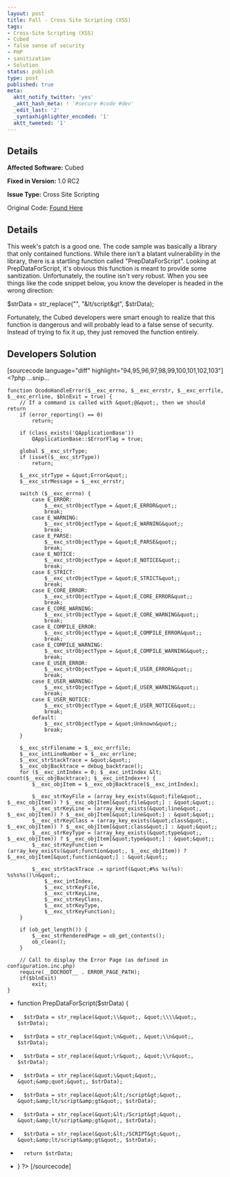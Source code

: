 ```yaml
---
layout: post
title: Fall - Cross Site Scripting (XSS)
tags:
- Cross-Site Scripting (XSS)
- Cubed
- false sense of security
- PHP
- sanitization
- Solution
status: publish
type: post
published: true
meta:
  aktt_notify_twitter: 'yes'
  _aktt_hash_meta: ! '#secure #code #dev'
  _edit_last: '2'
  _syntaxhighlighter_encoded: '1'
  aktt_tweeted: '1'
---
```

## Details
__Affected Software:__ Cubed

__Fixed in Version:__  1.0 RC2

__Issue Type:__ Cross Site Scripting

Original Code: <a href="http://spotthevuln.com/2011/04/Fall/">Found Here</a>
## Details
This week's patch is a good one. The code sample was basically a library that only contained functions. While there isn't a blatant vulnerability in the library, there is a startling function called "PrepDataForScript". Looking at PrepDataForScript, it's obvious this function is meant to provide some sanitization. Unfortunately, the routine isn't very robust. When you see things like the code snippet below, you know the developer is headed in the wrong direction:

$strData = str_replace("</script>", "&lt/script&gt", $strData);

Fortunately, the Cubed developers were smart enough to realize that this function is dangerous and will probably lead to a false sense of security. Instead of trying to fix it up, they just removed the function entirely.

## Developers Solution
[sourcecode language="diff" highlight="94,95,96,97,98,99,100,101,102,103"]
&lt;?php
...snip...

	function QcodoHandleError($__exc_errno, $__exc_errstr, $__exc_errfile, $__exc_errline, $blnExit = true) {
		// If a command is called with &quot;@&quot;, then we should return
		if (error_reporting() == 0)
			return;

		if (class_exists('QApplicationBase'))
			QApplicationBase::$ErrorFlag = true;

		global $__exc_strType;
		if (isset($__exc_strType))
			return;

		$__exc_strType = &quot;Error&quot;;
		$__exc_strMessage = $__exc_errstr;

		switch ($__exc_errno) {
			case E_ERROR:
				$__exc_strObjectType = &quot;E_ERROR&quot;;
				break;
			case E_WARNING:
				$__exc_strObjectType = &quot;E_WARNING&quot;;
				break;
			case E_PARSE:
				$__exc_strObjectType = &quot;E_PARSE&quot;;
				break;
			case E_NOTICE:
				$__exc_strObjectType = &quot;E_NOTICE&quot;;
				break;
			case E_STRICT:
				$__exc_strObjectType = &quot;E_STRICT&quot;;
				break;
			case E_CORE_ERROR:
				$__exc_strObjectType = &quot;E_CORE_ERROR&quot;;
				break;
			case E_CORE_WARNING:
				$__exc_strObjectType = &quot;E_CORE_WARNING&quot;;
				break;
			case E_COMPILE_ERROR:
				$__exc_strObjectType = &quot;E_COMPILE_ERROR&quot;;
				break;
			case E_COMPILE_WARNING:
				$__exc_strObjectType = &quot;E_COMPILE_WARNING&quot;;
				break;
			case E_USER_ERROR:
				$__exc_strObjectType = &quot;E_USER_ERROR&quot;;
				break;
			case E_USER_WARNING:
				$__exc_strObjectType = &quot;E_USER_WARNING&quot;;
				break;
			case E_USER_NOTICE:
				$__exc_strObjectType = &quot;E_USER_NOTICE&quot;;
				break;
			default:
				$__exc_strObjectType = &quot;Unknown&quot;;
				break;
		}

		$__exc_strFilename = $__exc_errfile;
		$__exc_intLineNumber = $__exc_errline;
		$__exc_strStackTrace = &quot;&quot;;
		$__exc_objBacktrace = debug_backtrace();
		for ($__exc_intIndex = 0; $__exc_intIndex &lt; count($__exc_objBacktrace); $__exc_intIndex++) {
			$__exc_objItem = $__exc_objBacktrace[$__exc_intIndex];

			$__exc_strKeyFile = (array_key_exists(&quot;file&quot;, $__exc_objItem)) ? $__exc_objItem[&quot;file&quot;] : &quot;&quot;;
			$__exc_strKeyLine = (array_key_exists(&quot;line&quot;, $__exc_objItem)) ? $__exc_objItem[&quot;line&quot;] : &quot;&quot;;
			$__exc_strKeyClass = (array_key_exists(&quot;class&quot;, $__exc_objItem)) ? $__exc_objItem[&quot;class&quot;] : &quot;&quot;;
			$__exc_strKeyType = (array_key_exists(&quot;type&quot;, $__exc_objItem)) ? $__exc_objItem[&quot;type&quot;] : &quot;&quot;;
			$__exc_strKeyFunction = (array_key_exists(&quot;function&quot;, $__exc_objItem)) ? $__exc_objItem[&quot;function&quot;] : &quot;&quot;;

			$__exc_strStackTrace .= sprintf(&quot;#%s %s(%s): %s%s%s()\n&quot;,
				$__exc_intIndex,
				$__exc_strKeyFile,
				$__exc_strKeyLine,
				$__exc_strKeyClass,
				$__exc_strKeyType,
				$__exc_strKeyFunction);
		}

		if (ob_get_length()) {
			$__exc_strRenderedPage = ob_get_contents();
			ob_clean();
		}

		// Call to display the Error Page (as defined in configuration.inc.php)
		require(__DOCROOT__ . ERROR_PAGE_PATH);
		if($blnExit)
			exit;
	}

-	function PrepDataForScript($strData) {
-		$strData = str_replace(&quot;\\&quot;, &quot;\\\\&quot;, $strData);
-		$strData = str_replace(&quot;\n&quot;, &quot;\\n&quot;, $strData);
-		$strData = str_replace(&quot;\r&quot;, &quot;\\r&quot;, $strData);
-		$strData = str_replace(&quot;\&quot;&quot;, &quot;&amp;quot;&quot;, $strData);
-		$strData = str_replace(&quot;&lt;/script&gt;&quot;, &quot;&amp;lt/script&amp;gt&quot;, $strData);
-		$strData = str_replace(&quot;&lt;/Script&gt;&quot;, &quot;&amp;lt/script&amp;gt&quot;, $strData);
-		$strData = str_replace(&quot;&lt;/SCRIPT&gt;&quot;, &quot;&amp;lt/script&amp;gt&quot;, $strData);
-		return $strData;
-	}
?&gt;
[/sourcecode]
